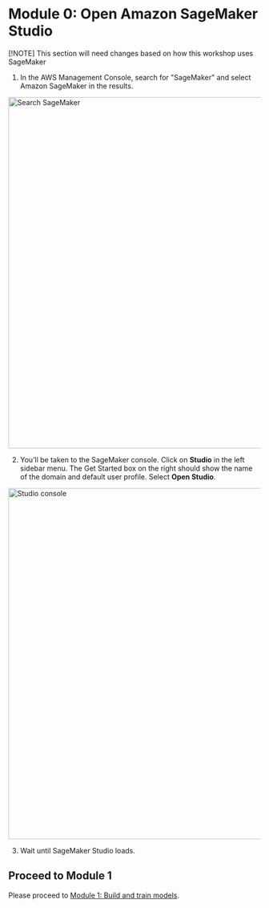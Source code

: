 # Module 0: Open Amazon SageMaker Studio

[!NOTE]
This section will need changes based on how this workshop uses SageMaker

1. In the AWS Management Console, search for "SageMaker" and select Amazon SageMaker in the results.	

<img src="../images/module_00/aws_console_search_sm.png" alt="Search SageMaker" width="700px" />

2. You’ll be taken to the SageMaker console. Click on **Studio** in the left sidebar menu. The Get Started box on the right should show the name of the domain and default user profile. Select **Open Studio**.	

<img src="../images/module_00/studio_console.png" alt="Studio console" width="700px" />
	
3. Wait until SageMaker Studio loads.

## Proceed to Module 1

Please proceed to [Module 1: Build and train models](../01_build_and_train/README.md).
